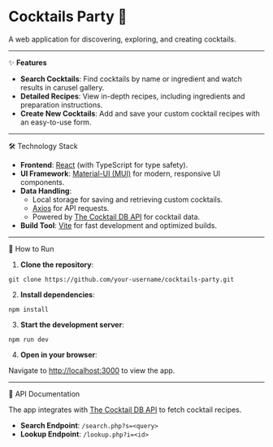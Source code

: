 Cocktails Party 🍹 
================== 
A web application for discovering, exploring, and creating cocktails. 

* * *
✨ **Features**

* **Search Cocktails**: Find cocktails by name or ingredient and watch results in carusel gallery.
* **Detailed Recipes**: View in-depth recipes, including ingredients and preparation instructions.
* **Create New Cocktails**: Add and save your custom cocktail recipes with an easy-to-use form.
  
* * *
 🛠️ Technology Stack
 
* **Frontend**: [React](https://reactjs.org/) (with TypeScript for type safety).
* **UI Framework**: [Material\-UI (MUI)](https://mui.com/) for modern, responsive UI components.
* **Data Handling**:
  * Local storage for saving and retrieving custom cocktails.
  * [Axios](https://axios-http.com/) for API requests.
  * Powered by [The Cocktail DB API](https://www.thecocktaildb.com/api.php) for cocktail data.
* **Build Tool**: [Vite](https://vitejs.dev/) for fast development and optimized builds.

* * *
🚀 How to Run

1. **Clone the repository**:
   
  `git clone https://github.com/your-username/cocktails-party.git`

2. **Install dependencies**:

  `npm install`

3. **Start the development server**:

  `npm run dev`

4. **Open in your browser**:

  Navigate to [http://localhost:3000](http://localhost:3000) to view the app.

* * *
📖 API Documentation 

The app integrates with [The Cocktail DB API](https://www.thecocktaildb.com/api.php) to fetch cocktail recipes. 
* **Search Endpoint**: `/search.php?s=<query>`
* **Lookup Endpoint**: `/lookup.php?i=<id>`







